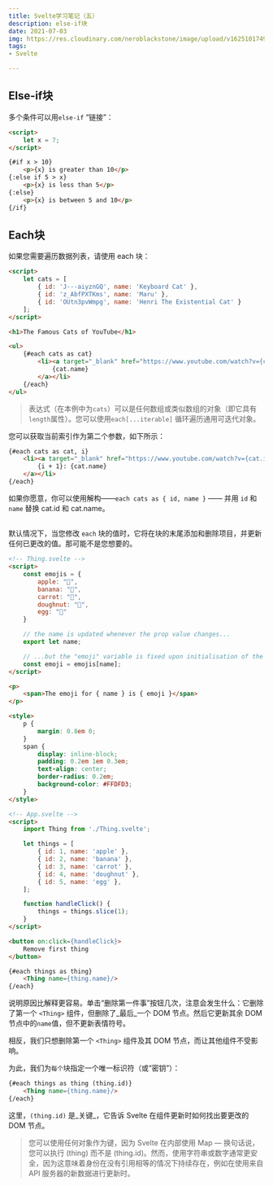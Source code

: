 ```yaml
---
title: Svelte学习笔记（五）
description: else-if块
date: 2021-07-03
img: https://res.cloudinary.com/neroblackstone/image/upload/v1625101749/svelte_y2yhr6.png
tags:
- Svelte

---
```

## Else-if块

多个条件可以用`else-if` “链接”：

``` html
<script>
	let x = 7;
</script>

{#if x > 10}
	<p>{x} is greater than 10</p>
{:else if 5 > x}
	<p>{x} is less than 5</p>
{:else}
	<p>{x} is between 5 and 10</p>
{/if}
```

## Each块

如果您需要遍历数据列表，请使用 each 块：

``` html
<script>
	let cats = [
		{ id: 'J---aiyznGQ', name: 'Keyboard Cat' },
		{ id: 'z_AbfPXTKms', name: 'Maru' },
		{ id: 'OUtn3pvWmpg', name: 'Henri The Existential Cat' }
	];
</script>

<h1>The Famous Cats of YouTube</h1>

<ul>
	{#each cats as cat}
		<li><a target="_blank" href="https://www.youtube.com/watch?v={cat.id}">
			{cat.name}
		</a></li>
	{/each}
</ul>
```

> 表达式（在本例中为`cats`）可以是任何数组或类似数组的对象（即它具有`length`属性）。您可以使用`each[...iterable]` 循环遍历通用可迭代对象。

您可以获取当前索引作为第二个参数，如下所示：

``` html
{#each cats as cat, i}
	<li><a target="_blank" href="https://www.youtube.com/watch?v={cat.id}">
		{i + 1}: {cat.name}
	</a></li>
{/each}
```

如果你愿意，你可以使用解构——`each cats as { id, name }` —— 并用 `id` 和 `name` 替换 cat.id 和 cat.name。

## 

默认情况下，当您修改 `each` 块的值时，它将在块的末尾添加和删除项目，并更新任何已更改的值。那可能不是您想要的。

``` html
<!-- Thing.svelte -->
<script>
	const emojis = {
        apple: "🍎",
        banana: "🍌",
        carrot: "🥕",
        doughnut: "🍩",
        egg: "🥚"
	}

	// the name is updated whenever the prop value changes...
	export let name;

	// ...but the "emoji" variable is fixed upon initialisation of the component
	const emoji = emojis[name];
</script>

<p>
	<span>The emoji for { name } is { emoji }</span>
</p>

<style>
	p {
		margin: 0.8em 0;
	}
	span {
		display: inline-block;
		padding: 0.2em 1em 0.3em;
		text-align: center;
		border-radius: 0.2em;
		background-color: #FFDFD3;
	}
</style>
```

``` html
<!-- App.svelte -->
<script>
	import Thing from './Thing.svelte';

	let things = [
		{ id: 1, name: 'apple' },
		{ id: 2, name: 'banana' },
		{ id: 3, name: 'carrot' },
		{ id: 4, name: 'doughnut' },
		{ id: 5, name: 'egg' },
	];

	function handleClick() {
		things = things.slice(1);
	}
</script>

<button on:click={handleClick}>
	Remove first thing
</button>

{#each things as thing}
	<Thing name={thing.name}/>
{/each}
```

说明原因比解释更容易。单击“删除第一件事”按钮几次，注意会发生什么：它删除了第一个 `<Thing>` 组件，但删除了_最后_一个 DOM 节点。然后它更新其余 DOM 节点中的`name`值，但不更新表情符号。

相反，我们只想删除第一个 `<Thing>` 组件及其 DOM 节点，而让其他组件不受影响。

为此，我们为`每个`块指定一个唯一标识符（或“密钥”）：

``` html
{#each things as thing (thing.id)}
	<Thing name={thing.name}/>
{/each}
```

这里，`(thing.id)` 是_关键_，它告诉 Svelte 在组件更新时如何找出要更改的 DOM 节点。

> 您可以使用任何对象作为键，因为 Svelte 在内部使用 Map — 换句话说，您可以执行 (thing) 而不是 (thing.id)。然而，使用字符串或数字通常更安全，因为这意味着身份在没有引用相等的情况下持续存在，例如在使用来自 API 服务器的新数据进行更新时。